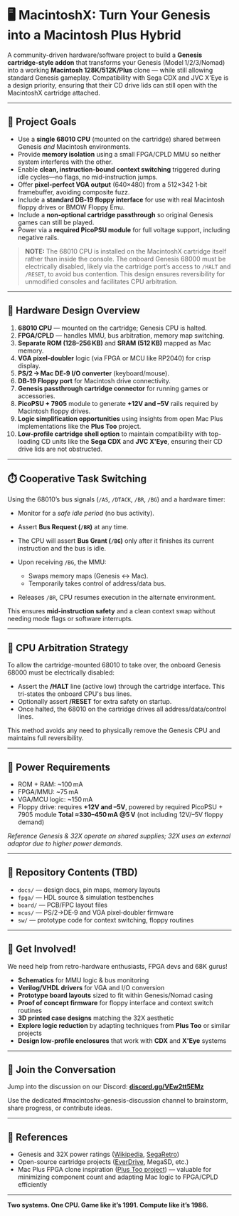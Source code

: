 # 🖥️ MacintoshX: Turn Your Genesis into a Macintosh Plus Hybrid

A community-driven hardware/software project to build a **Genesis cartridge-style addon** that transforms your Genesis (Model 1/2/3/Nomad) into a working **Macintosh 128K/512K/Plus** clone — while still allowing standard Genesis gameplay. Compatibility with Sega CDX and JVC X'Eye is a design priority, ensuring that their CD drive lids can still open with the MacintoshX cartridge attached.

---

## 🚀 Project Goals

* Use a **single 68010 CPU** (mounted on the cartridge) shared between Genesis *and* Macintosh environments.
* Provide **memory isolation** using a small FPGA/CPLD MMU so neither system interferes with the other.
* Enable **clean, instruction-bound context switching** triggered during idle cycles—no flags, no mid-instruction jumps.
* Offer **pixel-perfect VGA output** (640×480) from a 512×342 1‑bit framebuffer, avoiding composite fuzz.
* Include a **standard DB‑19 floppy interface** for use with real Macintosh floppy drives or BMOW Floppy Emu.
* Include a **non-optional cartridge passthrough** so original Genesis games can still be played.
* Power via a **required PicoPSU module** for full voltage support, including negative rails.

> **NOTE:** The 68010 CPU is installed on the MacintoshX cartridge itself rather than inside the console. The onboard Genesis 68000 must be electrically disabled, likely via the cartridge port’s access to `/HALT` and `/RESET`, to avoid bus contention. This design ensures reversibility for unmodified consoles and facilitates CPU arbitration.

---

## 🔧 Hardware Design Overview

1. **68010 CPU** — mounted on the cartridge; Genesis CPU is halted.
2. **FPGA/CPLD** — handles MMU, bus arbitration, memory map switching.
3. **Separate ROM (128–256 KB)** and **SRAM (512 KB)** mapped as Mac memory.
4. **VGA pixel-doubler** logic (via FPGA or MCU like RP2040) for crisp display.
5. **PS/2 → Mac DE‑9 I/O converter** (keyboard/mouse).
6. **DB‑19 Floppy port** for Macintosh drive connectivity.
7. **Genesis passthrough cartridge connector** for running games or accessories.
8. **PicoPSU + 7905** module to generate **+12V and –5V** rails required by Macintosh floppy drives.
9. **Logic simplification opportunities** using insights from open Mac Plus implementations like the **Plus Too** project.
10. **Low-profile cartridge shell option** to maintain compatibility with top-loading CD units like the **Sega CDX** and **JVC X'Eye**, ensuring their CD drive lids are not obstructed.

---

## ⏱️ Cooperative Task Switching

Using the 68010’s bus signals (`/AS`, `/DTACK`, `/BR`, `/BG`) and a hardware timer:

* Monitor for a *safe idle period* (no bus activity).
* Assert **Bus Request (`/BR`)** at any time.
* The CPU will assert **Bus Grant (`/BG`)** only after it finishes its current instruction and the bus is idle.
* Upon receiving `/BG`, the MMU:

  * Swaps memory maps (Genesis ↔ Mac).
  * Temporarily takes control of address/data bus.
* Releases `/BR`, CPU resumes execution in the alternate environment.

This ensures **mid-instruction safety** and a clean context swap without needing mode flags or software interrupts.

---

## 🧬 CPU Arbitration Strategy

To allow the cartridge-mounted 68010 to take over, the onboard Genesis 68000 must be electrically disabled:

* Assert the **/HALT** line (active low) through the cartridge interface. This tri-states the onboard CPU's bus lines.
* Optionally assert **/RESET** for extra safety on startup.
* Once halted, the 68010 on the cartridge drives all address/data/control lines.

This method avoids any need to physically remove the Genesis CPU and maintains full reversibility.

---

## 💾 Power Requirements

* ROM + RAM: \~100 mA
* FPGA/MMU: \~75 mA
* VGA/MCU logic: \~150 mA
* Floppy drive: requires **+12V and –5V**, powered by required PicoPSU + 7905 module
  **Total ≈330–450 mA @5 V** (not including 12V/–5V floppy demand)

*Reference Genesis & 32X operate on shared supplies; 32X uses an external adaptor due to higher power demands.*

---

## 📂 Repository Contents (TBD)

* `docs/` — design docs, pin maps, memory layouts
* `fpga/` — HDL source & simulation testbenches
* `board/` — PCB/FPC layout files
* `mcus/` — PS/2→DE‑9 and VGA pixel‑doubler firmware
* `sw/` — prototype code for context switching, floppy routines

---

## 🙌 Get Involved!

We need help from retro-hardware enthusiasts, FPGA devs and 68K gurus!

* **Schematics** for MMU logic & bus monitoring
* **Verilog/VHDL drivers** for VGA and I/O conversion
* **Prototype board layouts** sized to fit within Genesis/Nomad casing
* **Proof of concept firmware** for floppy interface and context switch routines
* **3D printed case designs** matching the 32X aesthetic
* **Explore logic reduction** by adapting techniques from **Plus Too** or similar projects
* **Design low-profile enclosures** that work with **CDX** and **X'Eye** systems

---

## 💬 Join the Conversation

Jump into the discussion on our Discord:
**[discord.gg/VEw2tt5EMz](https://discord.gg/VEw2tt5EMz)**

Use the dedicated #macintoshx-genesis-discussion channel to brainstorm, share progress, or contribute ideas.

---

## 📜 References

* Genesis and 32X power ratings ([Wikipedia](https://en.wikipedia.org/wiki/32X), [SegaRetro](https://segaretro.org/AC_adaptor))
* Open-source cartridge projects ([EverDrive](https://krikzz.com/store/), MegaSD, etc.)
* Mac Plus FPGA clone inspiration ([Plus Too project](https://www.wired.com/2011/10/plus-too-a-homebrew-mac-plus)) — valuable for minimizing component count and adapting Mac logic to FPGA/CPLD efficiently

---

**Two systems. One CPU. Game like it’s 1991. Compute like it’s 1986.**
